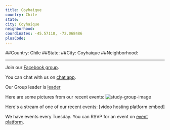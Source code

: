 ```yaml
---
title: Coyhaique
country: Chile
state: 
city: Coyhaique
neighborhood: 
coordinates: -45.57118, -72.068486
plusCode:
---
```


##Country: Chile
##State: 
##City: Coyhaique
##Neighborhood: 
*****
Join our [Facebook group](https://www.facebook.com/groups/free.code.camp.coyhaique).

You can chat with us on [chat app]().

Our Group leader is [leader]()

Here are some pictures from our recent events:
![study-group-image]()

Here's a stream of one of our recent events:
[video hosting platform embed]

We have events every Tuesday. You can RSVP for an event on [event platform]().
